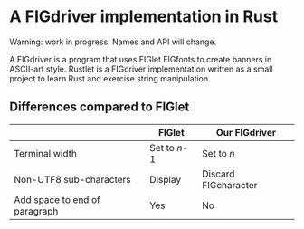# A FIGdriver implementation in Rust

Warning: work in progress. Names and API will change. 

A FIGdriver is a program that uses FIGlet FIGfonts to create banners in
ASCII-art style. Rustlet is a FIGdriver implementation written as a small
project to learn Rust and exercise string manipulation.

## Differences compared to FIGlet

|                               | FIGlet       | Our FIGdriver        |
| ---                           | ---          | ---                  |
| Terminal width                | Set to _n_-1 | Set to _n_           |
| Non-UTF8 sub-characters       | Display      | Discard FIGcharacter |
| Add space to end of paragraph | Yes          | No                   |
